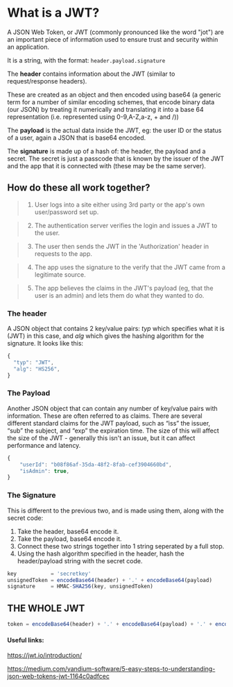 # What is a JWT?

A JSON Web Token, or JWT (commonly pronounced like the word "jot") are an important piece of information used to ensure trust and security within an application.

It is a string, with the format: ```header.payload.signature```

The **header** contains information about the JWT (similar to request/response headers).

These are created as an object and then encoded using base64 (a generic term for a number of similar encoding schemes, that encode binary data (our JSON) by treating it numerically and translating it into a base 64 representation (i.e. represented using 0-9,A-Z,a-z, + and /))

The **payload** is the actual data inside the JWT, eg: the user ID or the status of a user, again a JSON that is base64 encoded.

The **signature** is made up of a hash of: the header, the payload and a secret. The secret is just a passcode that is known by the issuer of the JWT and the app that it is connected with (these may be the same server).

## How do these all work together?

> 1. User logs into a site either using 3rd party or the app's own user/password set up.

> 2. The authentication server verifies the login and issues a JWT to the user.

> 3. The user then sends the JWT in the 'Authorization' header in requests to the app.

> 4. The app uses the signature to the verify that the JWT came from a legitimate source.

> 5. The app believes the claims in the JWT's payload (eg, that the user is an admin) and lets them do what they wanted to do.

### The header

A JSON object that contains 2 key/value pairs: *typ* which specifies what it is (JWT) in this case, and *alg* which gives the hashing algorithm for the signature. It looks like this:
```js
{
  "typ": "JWT",
  "alg": "HS256",
}
```

### The Payload

Another JSON object that can contain any number of key/value pairs with information. These are often referred to as claims. There are several different standard claims for the JWT payload, such as “iss” the issuer, “sub” the subject, and “exp” the expiration time. The size of this will affect the size of the JWT - generally this isn't an issue, but it can affect performance and latency.
```js
{
    "userId": "b08f86af-35da-48f2-8fab-cef3904660bd",
    "isAdmin": true,
}
```

### The Signature

This is different to the previous two, and is made using them, along with the secret code:
1. Take the header, base64 encode it.
2. Take the payload, base64 encode it.
3. Connect these two strings together into 1 string seperated by a full stop.
3. Using the hash algorithm specified in the header, hash the header/payload string with the secret code.

```js
key           = 'secretkey'
unsignedToken = encodeBase64(header) + '.' + encodeBase64(payload)
signature     = HMAC-SHA256(key, unsignedToken)
```

## THE WHOLE JWT
```js
token = encodeBase64(header) + '.' + encodeBase64(payload) + '.' + encodeBase64(signature)
```

#### Useful links:

https://jwt.io/introduction/

https://medium.com/vandium-software/5-easy-steps-to-understanding-json-web-tokens-jwt-1164c0adfcec
